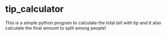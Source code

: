 # tip_calculator
This is a simple python program to calculate the total bill with tip and it also calculate the final amount to split among people!
